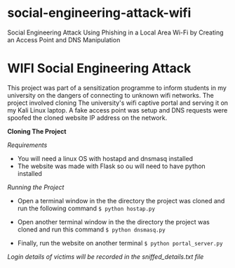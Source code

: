 # social-engineering-attack-wifi
Social Engineering Attack Using Phishing in a Local Area Wi-Fi by Creating an Access Point and DNS Manipulation

# **WIFI Social Engineering Attack**
This project was part of a sensitization programme to inform students in my university on the dangers of connecting to unknown wifi networks. The project involved cloning The university's wifi captive portal and serving it on my Kali Linux laptop. A fake access point was setup and DNS requests were spoofed the cloned website IP address on the network.

**Cloning The Project**

*Requirements*

 - You will need a linux OS with hostapd and dnsmasq installed
 - The website was made with Flask so ou will need to have python installed
 
 *Running the Project*
 
 - Open a terminal window in the the directory the project was cloned and run the following command
 `$ python hostap.py`
 - Open another terminal window in the the directory the project was cloned and run this command
 `$ python dnsmasq.py`
 
 - Finally, run the website on another terminal
 `$ python portal_server.py`
 
 *Login details of victims will be recorded in the sniffed_details.txt
   file*
